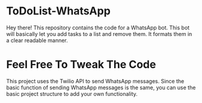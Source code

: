# ToDoList-WhatsApp
Hey there! This repository contains the code for a WhatsApp bot. This bot will basically let you add tasks to a list and remove them. It formats them in a clear readable manner.

# Feel Free To Tweak The Code
This project uses the Twilio API to send WhatsApp messages. Since the basic function of sending WhatsApp messages is the same, you can use the basic project structure to add your own functionality.
